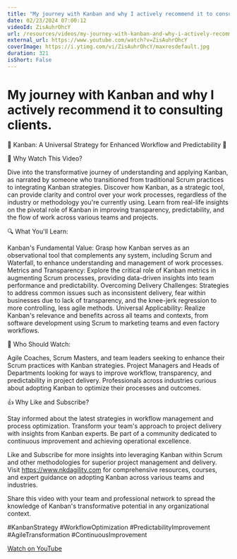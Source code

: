 ```yaml
---
title: "My journey with Kanban and why I actively recommend it to consulting clients."
date: 02/23/2024 07:00:12
videoId: ZisAuhrOhcY
url: /resources/videos/my-journey-with-kanban-and-why-i-actively-recommend-it-to-consulting-clients.
external_url: https://www.youtube.com/watch?v=ZisAuhrOhcY
coverImage: https://i.ytimg.com/vi/ZisAuhrOhcY/maxresdefault.jpg
duration: 321
isShort: False
---
```


# My journey with Kanban and why I actively recommend it to consulting clients.

🚀 Kanban: A Universal Strategy for Enhanced Workflow and Predictability 🚀

🎯 Why Watch This Video?

Dive into the transformative journey of understanding and applying Kanban, as narrated by someone who transitioned from traditional Scrum practices to integrating Kanban strategies.
Discover how Kanban, as a strategic tool, can provide clarity and control over your work processes, regardless of the industry or methodology you're currently using.
Learn from real-life insights on the pivotal role of Kanban in improving transparency, predictability, and the flow of work across various teams and projects.

🔍 What You'll Learn:

Kanban's Fundamental Value: Grasp how Kanban serves as an observational tool that complements any system, including Scrum and Waterfall, to enhance understanding and management of work processes.
Metrics and Transparency: Explore the critical role of Kanban metrics in augmenting Scrum processes, providing data-driven insights into team performance and predictability.
Overcoming Delivery Challenges: Strategies to address common issues such as inconsistent delivery, fear within businesses due to lack of transparency, and the knee-jerk regression to more controlling, less agile methods.
Universal Applicability: Realize Kanban's relevance and benefits across all teams and contexts, from software development using Scrum to marketing teams and even factory workflows.

👥 Who Should Watch:

Agile Coaches, Scrum Masters, and team leaders seeking to enhance their Scrum practices with Kanban strategies.
Project Managers and Heads of Departments looking for ways to improve workflow, transparency, and predictability in project delivery.
Professionals across industries curious about adopting Kanban to optimize their processes and outcomes.

👍 Why Like and Subscribe?

Stay informed about the latest strategies in workflow management and process optimization.
Transform your team's approach to project delivery with insights from Kanban experts.
Be part of a community dedicated to continuous improvement and achieving operational excellence.

Like and Subscribe for more insights into leveraging Kanban within Scrum and other methodologies for superior project management and delivery.
Visit https://www.nkdagility.com for comprehensive resources, courses, and expert guidance on adopting Kanban across various teams and industries.

Share this video with your team and professional network to spread the knowledge of Kanban's transformative potential in any organizational context.

#KanbanStrategy #WorkflowOptimization #PredictabilityImprovement #AgileTransformation #ContinuousImprovement

[Watch on YouTube](https://www.youtube.com/watch?v=ZisAuhrOhcY)
